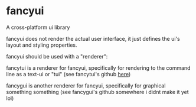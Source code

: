 # fancyui

A cross-platform ui library

fancyui does not render the actual user interface, it just defines the ui's layout and styling properties.

fancyui should be used with a "renderer":

fancytui is a renderer for fancyui, specifically for rendering to the command line as a text-ui or "tui" (see fancytui's github [here](https://github.com/EhanAhamed/fancytui))

fancygui is another renderer for fancyui, specifically for graphical something something (see fancygui's github somewhere i didnt make it yet lol)
